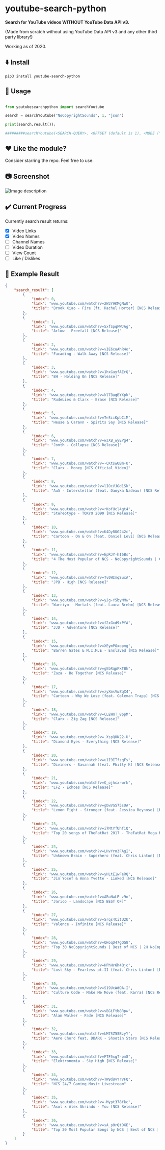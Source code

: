 # youtube-search-python


**Search for YouTube videos WITHOUT YouTube Data API v3.**


(Made from scratch without using YouTube Data API v3 and any other third party library!)


Working as of 2020.


## :arrow_down: Install


```pip3 install youtube-search-python```


## :triangular_ruler: Usage


```python

from youtubesearchpython import searchYoutube

search = searchYoutube("NoCopyrightSounds", 1, "json")

print(search.result());

#########searchYoutube(<SEARCH-QUERY>, <OFFSET (default is 1), <MODE ("json"/"list" default is json)>)#########

```


## :heart: Like the module?


Consider starring the repo. Feel free to use.


## :camera: Screenshot


![Image description](https://github.com/HiteshKumarSaini/youtube-search-python/blob/master/youtube-search-python.PNG)


## :heavy_check_mark: Current Progress


Currently search result returns:


- [x] Video Links
- [x] Video Names
- [ ] Channel Names
- [ ] Video Duration
- [ ] View Count
- [ ] Like / Dislikes

## :page_with_curl: Example Result


```json
{
    "search_result": [
        {
            "index": 0,
            "link": "www.youtube.com/watch?v=2W3Y9KMgNw0",
            "title": "Brook Xiao - Fire (ft. Rachel Horter) [NCS Release]"
        },
        {
            "index": 1,
            "link": "www.youtube.com/watch?v=SxfSpqFWJAg",
            "title": "Arlow - Freefall [NCS Release]"
        },
        {
            "index": 2,
            "link": "www.youtube.com/watch?v=vIE6cuAhR4o",
            "title": "Facading - Walk Away [NCS Release]"
        },
        {
            "index": 3,
            "link": "www.youtube.com/watch?v=1hxGuyfAErQ",
            "title": "BH - Holding On [NCS Release]"
        },
        {
            "index": 4,
            "link": "www.youtube.com/watch?v=klTBagBYXpk",
            "title": "RudeLies & Clarx - Erase [NCS Release]"
        },
        {
            "index": 5,
            "link": "www.youtube.com/watch?v=TeSiiKpbCiM",
            "title": "Heuse & Caravn - Spirits Say [NCS Release]"
        },
        {
            "index": 6,
            "link": "www.youtube.com/watch?v=wJXB_wyEPg4",
            "title": "Jonth - Collapse [NCS Release]"
        },
        {
            "index": 7,
            "link": "www.youtube.com/watch?v=-CKtswUBm-U",
            "title": "Clarx - Money [NCS Official Video]"
        },
        {
            "index": 8,
            "link": "www.youtube.com/watch?v=lIOcVJGd1Sk",
            "title": "Au5 - Interstellar (feat. Danyka Nadeau) [NCS Release]"
        },
        {
            "index": 9,
            "link": "www.youtube.com/watch?v=rKofUcl4qt4",
            "title": "Stereotype - TOKYO 2099 [NCS Release]"
        },
        {
            "index": 10,
            "link": "www.youtube.com/watch?v=K4DyBUG242c",
            "title": "Cartoon - On & On (feat. Daniel Levi) [NCS Release]"
        },
        {
            "index": 11,
            "link": "www.youtube.com/watch?v=EpRJY-hI6Bs",
            "title": "4 The Most Popular of NCS - NoCopyrightSounds | Cartoon | Disfigure | Electro-Light | Janji"
        },
        {
            "index": 12,
            "link": "www.youtube.com/watch?v=Tv6WImqSuxA",
            "title": "JPB - High [NCS Release]"
        },
        {
            "index": 13,
            "link": "www.youtube.com/watch?v=yJg-Y5byMMw",
            "title": "Warriyo - Mortals (feat. Laura Brehm) [NCS Release]"
        },
        {
            "index": 14,
            "link": "www.youtube.com/watch?v=f2xGxd9xPYA",
            "title": "JJD - Adventure [NCS Release]"
        },
        {
            "index": 15,
            "link": "www.youtube.com/watch?v=XEymPGxopmg",
            "title": "Barren Gates & M.I.M.E - Enslaved [NCS Release]"
        },
        {
            "index": 16,
            "link": "www.youtube.com/watch?v=gEbRqpFkTBk",
            "title": "Zaza - Be Together [NCS Release]"
        },
        {
            "index": 17,
            "link": "www.youtube.com/watch?v=zyXmsVwZqX4",
            "title": "Cartoon - Why We Lose (feat. Coleman Trapp) [NCS Release]"
        },
        {
            "index": 18,
            "link": "www.youtube.com/watch?v=CLEWmT_8ppM",
            "title": "Clarx - Zig Zag [NCS Release]"
        },
        {
            "index": 19,
            "link": "www.youtube.com/watch?v=_XspQUK22-U",
            "title": "Diamond Eyes - Everything [NCS Release]"
        },
        {
            "index": 20,
            "link": "www.youtube.com/watch?v=u1I9ITfzqFs",
            "title": "Diviners - Savannah (feat. Philly K) [NCS Release]"
        },
        {
            "index": 21,
            "link": "www.youtube.com/watch?v=Q_ojhcx-wrk",
            "title": "LFZ - Echoes [NCS Release]"
        },
        {
            "index": 22,
            "link": "www.youtube.com/watch?v=gDwVGS75sUA",
            "title": "Lemon Fight - Stronger (feat. Jessica Reynoso) [NCS Release]"
        },
        {
            "index": 23,
            "link": "www.youtube.com/watch?v=i7MtYfUhfiQ",
            "title": "Top 20 songs of TheFatRat 2017 - TheFatRat Mega Mix"
        },
        {
            "index": 24,
            "link": "www.youtube.com/watch?v=LHvYrn3FAgI",
            "title": "Unknown Brain - Superhero (feat. Chris Linton) [NCS Release]"
        },
        {
            "index": 25,
            "link": "www.youtube.com/watch?v=yHLtE1wFeRQ",
            "title": "Jim Yosef & Anna Yvette - Linked [NCS Release]"
        },
        {
            "index": 26,
            "link": "www.youtube.com/watch?v=ABuNwLP-z9o",
            "title": "Jarico - Landscape [NCS BEST OF]"
        },
        {
            "index": 27,
            "link": "www.youtube.com/watch?v=Srqs4CitU2U",
            "title": "Valence - Infinite [NCS Release]"
        },
        {
            "index": 28,
            "link": "www.youtube.com/watch?v=QHoqD47gQG8",
            "title": "Top 30 NoCopyrightSounds | Best of NCS | 2H NoCopyrightSounds | NCS : The Best of all time"
        },
        {
            "index": 29,
            "link": "www.youtube.com/watch?v=HPhHr6h4Qjc",
            "title": "Lost Sky - Fearless pt.II (feat. Chris Linton) [NCS Release]"
        },
        {
            "index": 30,
            "link": "www.youtube.com/watch?v=S19UcWdOA-I",
            "title": "Culture Code - Make Me Move (feat. Karra) [NCS Release]"
        },
        {
            "index": 31,
            "link": "www.youtube.com/watch?v=vBGiFtb8Rpw",
            "title": "Alan Walker - Fade [NCS Release]"
        },
        {
            "index": 32,
            "link": "www.youtube.com/watch?v=bM7SZ5SBzyY",
            "title": "Aero Chord feat. DDARK - Shootin Stars [NCS Release]"
        },
        {
            "index": 33,
            "link": "www.youtube.com/watch?v=PTF5xgT-pm8",
            "title": "Elektronomia - Sky High [NCS Release]"
        },
        {
            "index": 34,
            "link": "www.youtube.com/watch?v=TW9d8vYrVFQ",
            "title": "NCS 24/7 Gaming Music Livestream"
        },
        {
            "index": 35,
            "link": "www.youtube.com/watch?v=-Mypt378fkc",
            "title": "Axol x Alex Skrindo - You [NCS Release]"
        },
        {
            "index": 36,
            "link": "www.youtube.com/watch?v=sA_p0rQtDXE",
            "title": "Top 20 Most Popular Songs by NCS | Best of NCS | Most Viewed Songs"
        }
    ]
}
```
